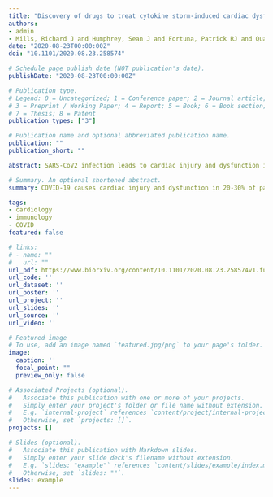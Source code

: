 ```yaml
---
title: "Discovery of drugs to treat cytokine storm-induced cardiac dysfunction using human cardiac organoids"
authors:
- admin
- Mills, Richard J and Humphrey, Sean J and Fortuna, Patrick RJ and Quaife-Ryan, Gregory A and Mehdiabadi, Neda R and Devil{\'e}e, Lynn and Voges, Holly K and Reynolds, Liam T and Krumeich, Sophie and Mathieson, Ellen and Griffen, Brendan and Titmarsh, Drew and Porrello, Enzo R and Smyth, Mark J and Engwerda, Christian R and MacDonald, Kelli PA and Bald, Tobias and James, David E and Hudson, James E
date: "2020-08-23T00:00:00Z"
doi: "10.1101/2020.08.23.258574"

# Schedule page publish date (NOT publication's date).
publishDate: "2020-08-23T00:00:00Z"

# Publication type.
# Legend: 0 = Uncategorized; 1 = Conference paper; 2 = Journal article;
# 3 = Preprint / Working Paper; 4 = Report; 5 = Book; 6 = Book section;
# 7 = Thesis; 8 = Patent
publication_types: ["3"]

# Publication name and optional abbreviated publication name.
publication: ""
publication_short: ""

abstract: SARS-CoV2 infection leads to cardiac injury and dysfunction in 20-30% of hospitalized patients and higher rates of mortality in patients with pre-existing cardiovascular disease. Inflammatory factors released as part of the cytokine storm are thought to play a critical role in cardiac dysfunction in severe COVID-19 patients4. Here we use human cardiac organoids combined with high sensitivity phosphoproteomics and single nuclei RNA sequencing to identify inflammatory targets inducing cardiac dysfunction. This state-of-the-art pipeline allowed rapid deconvolution of mechanisms and identification of putative therapeutics. We identify a novel interferon-γ driven BRD4 (bromodomain protein 4)-fibrosis/iNOS axis as a key intracellular mediator of inflammation-induced cardiac dysfunction. This axis is therapeutically targetable using BRD4 inhibitors, which promoted full recovery of function in human cardiac organoids and prevented severe inflammation and death in a cytokine-storm mouse model. The BRD inhibitor INCB054329 was the most efficacious, and is a prime candidate for drug repurposing to attenuate cardiac dysfunction and improve COVID-19 mortality in humans.

# Summary. An optional shortened abstract.
summary: COVID-19 causes cardiac injury and dysfunction in 20-30% of patients. Using human cardiac organoids combined with high sensitivity phosphoproteomics, we identify the drug INCB054329 as a prime candidate for drug repurposing to attenuate cardiac dysfunction and improve COVID-19 mortality in humans.

tags:
- cardiology
- immunology
- COVID
featured: false

# links:
# - name: ""
#   url: ""
url_pdf: https://www.biorxiv.org/content/10.1101/2020.08.23.258574v1.full.pdf
url_code: ''
url_dataset: ''
url_poster: ''
url_project: ''
url_slides: ''
url_source: ''
url_video: ''

# Featured image
# To use, add an image named `featured.jpg/png` to your page's folder. 
image:
  caption: ''
  focal_point: ""
  preview_only: false

# Associated Projects (optional).
#   Associate this publication with one or more of your projects.
#   Simply enter your project's folder or file name without extension.
#   E.g. `internal-project` references `content/project/internal-project/index.md`.
#   Otherwise, set `projects: []`.
projects: []

# Slides (optional).
#   Associate this publication with Markdown slides.
#   Simply enter your slide deck's filename without extension.
#   E.g. `slides: "example"` references `content/slides/example/index.md`.
#   Otherwise, set `slides: ""`.
slides: example
---
```

